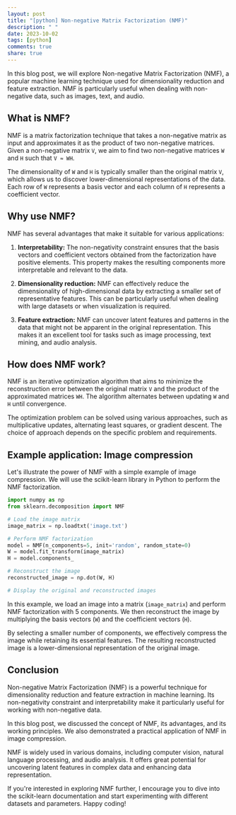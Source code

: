 ```yaml
---
layout: post
title: "[python] Non-negative Matrix Factorization (NMF)"
description: " "
date: 2023-10-02
tags: [python]
comments: true
share: true
---
```


In this blog post, we will explore Non-negative Matrix Factorization (NMF), a popular machine learning technique used for dimensionality reduction and feature extraction. NMF is particularly useful when dealing with non-negative data, such as images, text, and audio.

## What is NMF?

NMF is a matrix factorization technique that takes a non-negative matrix as input and approximates it as the product of two non-negative matrices. Given a non-negative matrix `V`, we aim to find two non-negative matrices `W` and `H` such that `V ≈ WH`.

The dimensionality of `W` and `H` is typically smaller than the original matrix `V`, which allows us to discover lower-dimensional representations of the data. Each row of `W` represents a basis vector and each column of `H` represents a coefficient vector.

## Why use NMF?

NMF has several advantages that make it suitable for various applications:

1. **Interpretability:** The non-negativity constraint ensures that the basis vectors and coefficient vectors obtained from the factorization have positive elements. This property makes the resulting components more interpretable and relevant to the data.

2. **Dimensionality reduction:** NMF can effectively reduce the dimensionality of high-dimensional data by extracting a smaller set of representative features. This can be particularly useful when dealing with large datasets or when visualization is required.

3. **Feature extraction:** NMF can uncover latent features and patterns in the data that might not be apparent in the original representation. This makes it an excellent tool for tasks such as image processing, text mining, and audio analysis.

## How does NMF work?

NMF is an iterative optimization algorithm that aims to minimize the reconstruction error between the original matrix `V` and the product of the approximated matrices `WH`. The algorithm alternates between updating `W` and `H` until convergence.

The optimization problem can be solved using various approaches, such as multiplicative updates, alternating least squares, or gradient descent. The choice of approach depends on the specific problem and requirements.

## Example application: Image compression

Let's illustrate the power of NMF with a simple example of image compression. We will use the scikit-learn library in Python to perform the NMF factorization.

```python
import numpy as np
from sklearn.decomposition import NMF

# Load the image matrix
image_matrix = np.loadtxt('image.txt')

# Perform NMF factorization
model = NMF(n_components=5, init='random', random_state=0)
W = model.fit_transform(image_matrix)
H = model.components_

# Reconstruct the image
reconstructed_image = np.dot(W, H)

# Display the original and reconstructed images
```

In this example, we load an image into a matrix (`image_matrix`) and perform NMF factorization with 5 components. We then reconstruct the image by multiplying the basis vectors (`W`) and the coefficient vectors (`H`).

By selecting a smaller number of components, we effectively compress the image while retaining its essential features. The resulting reconstructed image is a lower-dimensional representation of the original image.

## Conclusion

Non-negative Matrix Factorization (NMF) is a powerful technique for dimensionality reduction and feature extraction in machine learning. Its non-negativity constraint and interpretability make it particularly useful for working with non-negative data.

In this blog post, we discussed the concept of NMF, its advantages, and its working principles. We also demonstrated a practical application of NMF in image compression.

NMF is widely used in various domains, including computer vision, natural language processing, and audio analysis. It offers great potential for uncovering latent features in complex data and enhancing data representation.

If you're interested in exploring NMF further, I encourage you to dive into the scikit-learn documentation and start experimenting with different datasets and parameters. Happy coding!